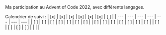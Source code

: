 ﻿Ma participation au Advent of Code 2022, avec différents langages.
 
 
Calendrier de suivi :
| [x] | [x] | [x] | [x] | [x] | [x] | [ ] |
| --- | --- | --- | --- | --- | --- | --- |
| [ ] | [ ] | [ ] | [ ] | [ ] | [ ] | [ ] |
| [ ] | [ ] | [ ] | [ ] | [ ] | [ ] | [ ] |
| [ ] | [ ] | [ ] | [ ] |   |   |   |
